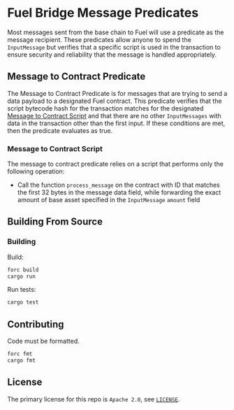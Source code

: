 # Fuel Bridge Message Predicates

Most messages sent from the base chain to Fuel will use a predicate as the message recipient. These predicates allow anyone to spend the `InputMessage` but verifies that a specific script is used in the transaction to ensure security and reliability that the message is handled appropriately.

## Message to Contract Predicate

The Message to Contract Predicate is for messages that are trying to send a data payload to a designated Fuel contract. This predicate verifies that the script bytecode hash for the transaction matches for the designated [Message to Contract Script](#message-to-contract-script) and that there are no other `InputMessages` with data in the transaction other than the first input. If these conditions are met, then the predicate evaluates as true.

### Message to Contract Script

The message to contract predicate relies on a script that performs only the following operation:

- Call the function `process_message` on the contract with ID that matches the first 32 bytes in the message data field, while forwarding the exact amount of base asset specified in the `InputMessage` `amount` field

## Building From Source

### Building

Build:

```sh
forc build
cargo run
```

Run tests:

```sh
cargo test
```

## Contributing

Code must be formatted.

```sh
forc fmt
cargo fmt
```

## License

The primary license for this repo is `Apache 2.0`, see [`LICENSE`](./LICENSE).
